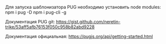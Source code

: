 Для запуска шаблонизатора PUG необходимо установить node modules:
  npm i pug -D
  npm i pug-cli -g

Документация PUG git:
https://gist.github.com/neretin-trike/53aff5afb76153f050c958b82abd9228

Документация официальная:
https://pugjs.org/api/getting-started.html

